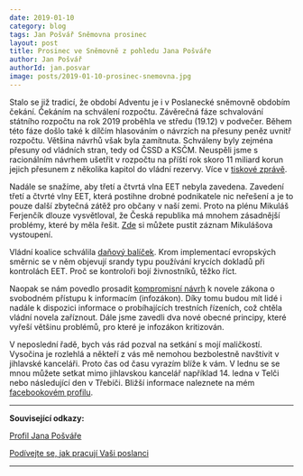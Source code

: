 ```yaml
---
date: 2019-01-10
category: blog
tags: Jan Pošvář Sněmovna prosinec
layout: post
title: Prosinec ve Sněmovně z pohledu Jana Pošváře
author: Jan Pošvář
authorId: jan.posvar    
image: posts/2019-01-10-prosinec-snemovna.jpg
---
```


Stalo se již tradicí, že období Adventu je i v Poslanecké sněmovně obdobím čekání. Čekáním na schválení rozpočtu. Závěrečná fáze schvalování státního rozpočtu na rok 2019 proběhla ve středu (19.12) v podvečer. Během této fáze došlo také k dílčím hlasováním o návrzích na přesuny peněz uvnitř rozpočtu. Většina návrhů však byla zamítnuta. Schváleny byly zejména přesuny od vládních stran, tedy od ČSSD a KSČM. Neuspěli jsme s racionálním návrhem ušetřit v rozpočtu na příští rok skoro 11 miliard korun jejich přesunem z několika kapitol do vládní rezervy. Více v [tiskové zprávě](https://www.pirati.cz/tiskove-zpravy/pirati-nepodporili-statni-rozpocet.html).  

Nadále se snažíme, aby třetí a čtvrtá vlna EET nebyla zavedena. Zavedení třetí a čtvrté vlny EET, která postihne drobné podnikatele nic neřešení a je to pouze další zbytečná zátěž pro občany v naší zemi. Proto na plénu Mikuláš Ferjenčík dlouze vysvětloval, že Česká republika má mnohem zásadnější problémy, které by měla řešit. [Zde](https://youtu.be/pk34TgyB6xw?t=8334) si můžete pustit záznam Mikulášova vystoupení.

Vládní koalice schválila [daňový balíček](https://www.pirati.cz/tiskove-zpravy/hlasovani-o-danovem-balicku.html). Krom implementací evropských směrnic se v něm objevují srandy typu používání krycích dokladů při kontrolách EET. Proč se kontroloři bojí živnostníků, těžko říct.

Naopak se nám povedlo prosadit [kompromisní návrh](https://www.pirati.cz/tiskove-zpravy/pirati-zabranili-silnemu-omezeni-prava-na-informace.html) k novele zákona o svobodném přístupu k informacím (infozákon). Díky tomu budou mít lidé i nadále k dispozici informace o probíhajících trestních řízeních, což chtěla vládní novela zaříznout. Dále jsme zavedli dva nové obecné principy, které vyřeší většinu problémů, pro které je infozákon kritizován. 

V neposlední řadě, bych vás rád pozval na setkání s mojí maličkostí. Vysočina je rozlehlá a někteří z vás mě nemohou bezbolestně navštívit v jihlavské kanceláři. Proto čas od času vyrazím blíže k vám. V lednu se se mnou můžete setkat mimo jihlavskou kancelář například 14. ledna v Telči nebo následující den v Třebíči. Bližší informace naleznete na mém [facebookovém profilu](https://www.facebook.com/Jan-Pošvář-1752384171733069). 

---

**Související odkazy:**

[Profil Jana Pošváře](https://wiki.pirati.cz/lide/jan_posvar)

[Podívejte se, jak pracují Vaši poslanci](https://www.pirati.cz/snemovna/)

---
